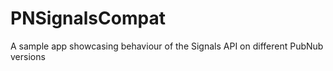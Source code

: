 # PNSignalsCompat
A sample app showcasing behaviour of the Signals API on different PubNub versions

